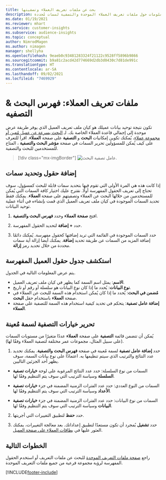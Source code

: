 ```yaml
---
title: بحث عن ملفات تعريف العملاء وتصفيتها
description: البحث سريعًا عن معلومات حول ملفات تعريف العملاء الموحدة والتصفية لسمات مُحددة.
ms.date: 01/19/2021
ms.reviewer: mhart
ms.service: customer-insights
ms.subservice: audience-insights
ms.topic: conceptual
author: NimrodMagen
ms.author: nimagen
manager: shellyha
ms.openlocfilehash: 9eaeb0c93481283324f21122c9528ff5896b9866
ms.sourcegitcommit: b9a81c2acd42d774669d2db3d0430c7d81de991c
ms.translationtype: HT
ms.contentlocale: ar-SA
ms.lasthandoff: 09/02/2021
ms.locfileid: "7469929"
---
```

# <a name="customer-profiles-search--filter-index"></a>ملفات تعريف العملاء: فهرس البحث & التصفيه

تكون نتيجة توحيد بيانات عميلك هو كيان ملف تعريف العميل الذي يوفر طريقة عرض موحدة إلى إجمالي قاعدة العملاء الخاصة بك. لـ [البحث بسرعة عن عميل مُعين أو مجموعة عملاء](customer-profiles.md)، يُمكنك تكوين إمكانيات **البحث** و **التصفية** على صفحة **العملاء**. اقرأ للتعرف على كيف يُمكن للمسؤولين تحرير السمات في صفحة **مؤشر البحث والتصفية** ، المتاح للمستخدمين للبحث والتصفية.

> [!div class="mx-imgBorder"]
> ![عامل تصفية البحث.](media/search-filter.png "عامل تصفية البحث")

## <a name="add-fields-and-specify-attributes"></a>إضافة حقول وتحديد سمات

إذا كانت هذه هي المرة الأولى التي تقوم فيها بتحديد سمات قابلة للبحث كمسؤول، سوف تحتاج إلى تعريف الحقول المفهرسة أولًا. نقترح عليك اختيار كافة السمات التي يُمكن للمستخدمين من خلالها البحث عن العملاء وتصفيتهم على صفحة **العملاء**. يمكنك فقط تحديد السمات الموجودة في كيان ملف تعريف العميل الذي قمت بإنشاءه في أثناء عملية توحيد البيانات.

1. افتح **صفحة العملاء** وحدد **فهرس البحث والتصفية**.

2. حدد **+ إضافة** لتحديد الحقول المفهرسة.

3. حدد السمات الموجودة في القائمة التي تريد إضافتها كحقول مفهرسة. يُمكنك دائمًا إضافة المزيد من السمات عن طريقة تحديد **إضافة**. يمكنك أيضا إزالة أية سمات محددة من خلال تحديد رمز **إزالة**.

## <a name="explore-the-indexed-customer-fields-table"></a>استكشف جدول حقول العميل المفهرسة

يتم عرض المعلومات التالية في الجدول.

- **الاسم**: يمثل اسم السمة كما يظهر في كيان ملف تعريف العميل.
- **نوع البيانات**: يُحدد ما إذا كان نوع البيانات هو سلسلة أو رقم أو تاريخ.
- **مُضمن في البحث**: يُحدد ما إذا كان يُمكن استخدام هذه السمة للبحث عن العملاء في صفحة **العملاء** باستخدام حقل **البحث**.
- **إضافة عامل تصفية**: يتحكم في تحديد كيفية استخدام هذه السمة للتصفية على صفحة **العملاء**.

## <a name="editing-filtering-options-for-a-given-attribute"></a>تحرير خيارات التصفية لسمة مُعينة

يُمكن أن تتضمن قائمة **التصفية** على صفحة **العملاء** عددًا متغيرًا من مستويات السمات (على سبيل المثال، مجموعات عمر مختلفة لتصفية العملاء وفقًا لها).

1. حدد **إضافة عامل تصفية** لسمة مُعينة في صفحة **فهرس البحث والتصفية**. يمكنك تحديد عدد النتائج والترتيب الذي سيتم تنظيمها به. اعتمادًا على نوع بيانات السمة، سوف يظهر أحد الجزئين التاليين.

- السمات من نوع السلسلة‬: حدد عدد النتائج المرغوبة على لوحة **خيارات تصفية السلسلة** وسياسة الترتيب التي سوف يتم التنظيم وفقًا لها.

- السمات من النوع العددي‬: حدد عدد الفترات الزمنية المضمنة في جزء **خيارات تصفية الأعداد** وسياسة الترتيب التي سوف يتم التنظيم وفقًا لها.

- السمات من نوع البيانات‬: حدد عدد الفترات الزمنية المضمنة في جزء **خيارات تصفية البيانات** وسياسة الترتيب التي سوف يتم التنظيم وفقًا لها.

2. حدد **حفظ** لتطبيق التغييرات التي أجريتها.

3. حدد **تشغيل** بُمجرد أن تكون مستعدًا لتطبيق إعداداتك. بعد معالجة التغييرات، يمكنك العثور عليها في [بطاقات العملاء على صفحة العميل](customer-profiles.md). 

## <a name="next-steps"></a>الخطوات التالية

راجع [صفحة ملفات التعريف الموحدة](customer-profiles.md) للبحث عن ملفات التعريف أو استخدم الحقول المفهرسة لرؤية مجموعة فرعية من جميع ملفات التعريف الموحدة.


[!INCLUDE[footer-include](../includes/footer-banner.md)]